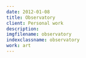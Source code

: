 ```yaml
---
date: 2012-01-08
title: Observatory
client: Personal work
description:
imgfilename: observatory
indexclassname: observatory
work: art
---
```


<img srcset="/img/observatory-1x.png 1x, /img/observatory-2x.png 2x">
